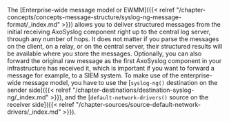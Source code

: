 ---
---
<!-- DISCLAIMER: This file is based on the syslog-ng Open Source Edition documentation https://github.com/balabit/syslog-ng-ose-guides/commit/2f4a52ee61d1ea9ad27cb4f3168b95408fddfdf2 and is used under the terms of The syslog-ng Open Source Edition Documentation License. The file has been modified by Axoflow. -->
The [Enterprise-wide message model or EWMM]({{< relref "/chapter-concepts/concepts-message-structure/syslog-ng-message-format/_index.md" >}}) allows you to deliver structured messages from the initial receiving AxoSyslog component right up to the central log server, through any number of hops. It does not matter if you parse the messages on the client, on a relay, or on the central server, their structured results will be available where you store the messages. Optionally, you can also forward the original raw message as the first AxoSyslog component in your infrastructure has received it, which is important if you want to forward a message for example, to a SIEM system. To make use of the enterprise-wide message model, you have to use the [`syslog-ng()` destination on the sender side]({{< relref "/chapter-destinations/destination-syslog-ng/_index.md" >}}), and the [`default-network-drivers()` source on the receiver side]({{< relref "/chapter-sources/source-default-network-drivers/_index.md" >}}).
